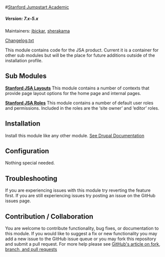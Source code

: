 #[Stanford Jumpstart Academic](https://github.com/SU-SWS/stanford_jumpstart_academic)
##### Version: 7.x-5.x

Maintainers: [jbickar](https://github.com/jbickar), [sherakama](https://github.com/sherakama)

[Changelog.txt](CHANGELOG.txt)

This module contains code for the JSA product. Current it is a container for other sub modules but will be the place for future additions outside of the installation profile.


Sub Modules
---

**[Stanford JSA Layouts](modules/stanford_jsa_layouts)**
This module contains a number of contexts that provide page layout options for the home page and internal pages.

**[Stanford JSA Roles](modules/stanford_jsa_roles)**
This module contains a number of default user roles and permissions. Included in the roles are the ‘site owner’ and ‘editor’ roles.

Installation
---

Install this module like any other module. [See Drupal Documentation](https://drupal.org/documentation/install/modules-themes/modules-7)

Configuration
---

Nothing special needed.

Troubleshooting
---

If you are experiencing issues with this module try reverting the feature first. If you are still experiencing issues try posting an issue on the GitHub issues page.

Contribution / Collaboration
---

You are welcome to contribute functionality, bug fixes, or documentation to this module. If you would like to suggest a fix or new functionality you may add a new issue to the GitHub issue queue or you may fork this repository and submit a pull request. For more help please see [GitHub's article on fork, branch, and pull requests](https://help.github.com/articles/using-pull-requests)
